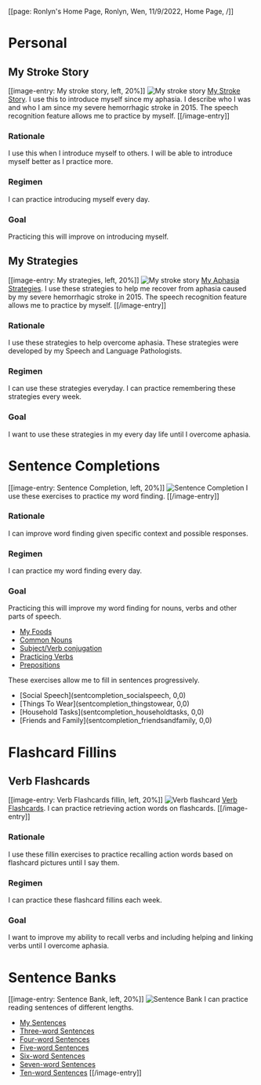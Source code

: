 [[page: Ronlyn's Home Page, Ronlyn, Wen, 11/9/2022, Home Page,  /]]

# Personal
## My Stroke Story
[[image-entry: My stroke story, left, 20%]]
![My stroke story](mystrokestory.jpg)
[My Stroke Story](mystroke,0,0). I use this to introduce myself since my aphasia. I describe who I was and who I am since my severe hemorrhagic stroke in 2015. The speech recognition feature allows me to practice by myself.
[[/image-entry]]
### Rationale
I use this when I introduce myself to others. I will be able to introduce myself better as I practice more. 
### Regimen
I can practice introducing myself every day.
### Goal
Practicing this will improve on introducing myself.
## My Strategies
[[image-entry: My strategies, left, 20%]]
![My stroke story](multimodal2.jpg)
[My Aphasia Strategies](mystrategies,0,0). I use these strategies to help me recover from aphasia caused by my severe hemorrhagic stroke in 2015. The speech recognition feature allows me to practice by myself.
[[/image-entry]]
### Rationale
I use these strategies to help overcome aphasia. These strategies were developed by my Speech and Language Pathologists.
### Regimen
I can use these strategies everyday. I can practice remembering these strategies every week.
### Goal
I want to use these strategies in my every day life until I overcome aphasia.

# Sentence Completions 
[[image-entry: Sentence Completion, left, 20%]]
![Sentence Completion](sentcompletion.jpg)
I use these exercises to practice my word finding.
[[/image-entry]]
### Rationale
I can improve word finding given specific context and possible responses.
### Regimen
I can practice my word finding every day.
### Goal
Practicing this will improve my word finding for nouns, verbs and other parts of speech.

- [My Foods](nouns1,0,0)
- [Common Nouns](nouns1,0,0)
- [Subject/Verb conjugation](commonverbs_fillin,0,0)
- [Practicing Verbs](verbs2,0,0)
- [Prepositions](preposition1,0,0)

These exercises allow me to fill in sentences progressively. 
- [Social Speech](sentcompletion_socialspeech, 0,0)
- [Things To Wear](sentcompletion_thingstowear, 0,0)
- [Household Tasks](sentcompletion_householdtasks, 0,0)
- [Friends and Family](sentcompletion_friendsandfamily, 0,0)

# Flashcard Fillins
## Verb Flashcards
[[image-entry: Verb Flashcards fillin, left, 20%]]
![Verb flashcard](verbflashcardsfillins.jpg)
[Verb Flashcards](verbsimages,0,0). I can practice retrieving action words on flashcards.
[[/image-entry]]
### Rationale
I use these fillin exercises to practice recalling action words based on flashcard pictures until I say them. 
### Regimen
I can practice these flashcard fillins each week.
### Goal
I want to improve my ability to recall verbs and including helping and linking verbs until I overcome aphasia.

# Sentence Banks
[[image-entry: Sentence Bank, left, 20%]]
![Sentence Bank](sentencebank.jpg)
I can practice reading sentences of different lengths.
- [My Sentences](sentencebank_ronlyn,0,0)
- [Three-word Sentences](3wordsentences,0,0)
- [Four-word Sentences](4wordsentences,0,0)
- [Five-word Sentences](5wordsentences,0,0)
- [Six-word Sentences](6wordsentences,0,0)
- [Seven-word Sentences](7wordsentences,0,0)
- [Ten-word Sentences](10wordsentences,0,0)
[[/image-entry]]